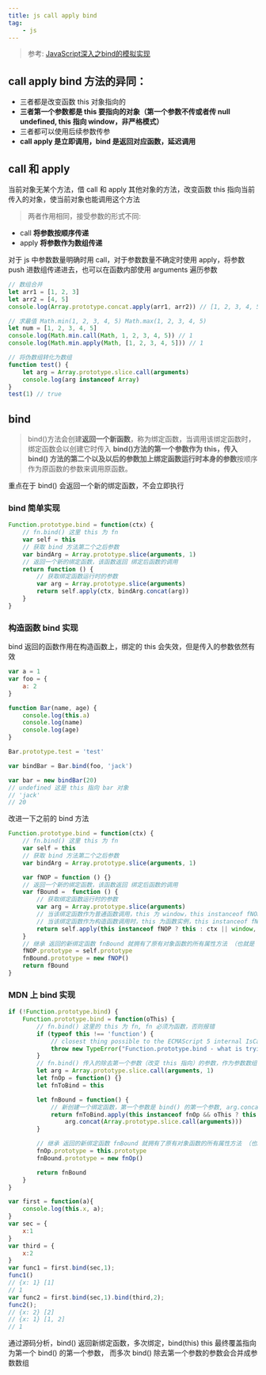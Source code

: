 ```yaml
---
title: js call apply bind
tag: 
	- js
---
```


> 参考: [JavaScript深入之bind的模拟实现](https://github.com/mqyqingfeng/Blog/issues/12)

<!-- markdownlint-disable MD010 -->

## call apply bind 方法的异同：

- 三者都是改变函数 this 对象指向的
- **三者第一个参数都是 this 要指向的对象（第一个参数不传或者传 null undefined, this 指向 window，非严格模式）**
- 三者都可以使用后续参数传参
- **call apply 是立即调用，bind 是返回对应函数，延迟调用**

<!-- more -->

## call 和 apply

当前对象无某个方法，借 call 和 apply 其他对象的方法，改变函数 this 指向当前传入的对象，使当前对象也能调用这个方法

> 两者作用相同，接受参数的形式不同:
- call **将参数按顺序传递**
- apply **将参数作为数组传递**

对于 js 中参数数量明确时用 call，对于参数数量不确定时使用 apply，将参数 push 进数组传递进去，也可以在函数内部使用 arguments 遍历参数

```js
// 数组合并
let arr1 = [1, 2, 3]
let arr2 = [4, 5]
console.log(Array.prototype.concat.apply(arr1, arr2)) // [1, 2, 3, 4, 5]

// 求最值 Math.min(1, 2, 3, 4, 5) Math.max(1, 2, 3, 4, 5)
let num = [1, 2, 3, 4, 5]
console.log(Math.min.call(Math, 1, 2, 3, 4, 5)) // 1
console.log(Math.min.apply(Math, [1, 2, 3, 4, 5])) // 1

// 将伪数组转化为数组
function test() {
    let arg = Array.prototype.slice.call(arguments)
    console.log(arg instanceof Array)
}
test(1) // true
```

## bind

> bind()方法会创建**返回一个新函数**，称为绑定函数，当调用该绑定函数时，绑定函数会以创建它时传入 **bind()方法的第一个参数作为 this，传入 bind() 方法的第二个以及以后的参数加上绑定函数运行时本身的参数**按顺序作为原函数的参数来调用原函数。

重点在于 bind() 会返回一个新的绑定函数，不会立即执行

### bind 简单实现

```js
Function.prototype.bind = function(ctx) {
    // fn.bind() 这里 this 为 fn
    var self = this
    // 获取 bind 方法第二个之后参数
    var bindArg = Array.prototype.slice(arguments, 1)
    // 返回一个新的绑定函数，该函数返回 绑定后函数的调用
    return function () {
        // 获取绑定函数运行时的参数
        var arg = Array.prototype.slice(arguments)
        return self.apply(ctx, bindArg.concat(arg))
    }
}
```

### 构造函数 bind 实现

bind 返回的函数作用在构造函数上，绑定的 this 会失效，但是传入的参数依然有效

```js
var a = 1
var foo = {
    a: 2
}

function Bar(name, age) {
    console.log(this.a)
    console.log(name)
    console.log(age)
}

Bar.prototype.test = 'test'

var bindBar = Bar.bind(foo, 'jack')

var bar = new bindBar(20)
// undefined 这是 this 指向 bar 对象
// 'jack'
// 20
```

改进一下之前的 bind 方法

```js
Function.prototype.bind = function(ctx) {
    // fn.bind() 这里 this 为 fn
    var self = this
    // 获取 bind 方法第二个之后参数
    var bindArg = Array.prototype.slice(arguments, 1)

    var fNOP = function () {}
    // 返回一个新的绑定函数，该函数返回 绑定后函数的调用
    var fBound =  function () {
        // 获取绑定函数运行时的参数
        var arg = Array.prototype.slice(arguments)
        // 当该绑定函数作为普通函数调用，this 为 window，this instanceof fNOP 为 false，应该将 this 指向 ctx（传入的对象）
        // 当该绑定函数作为构造函数调用时，this 为函数实例，this instanceof fNOP 为 true，将 this 指向该函数实例
        return self.apply(this instanceof fNOP ? this : ctx || window, bindArg.concat(arg))
    }
    // 继承 返回的新绑定函数 fnBound 就拥有了原有对象函数的所有属性方法 （也就是 fn.bind() 的 fn）
    fNOP.prototype = self.prototype
    fnBound.prototype = new fNOP()
    return fBound
}
```

### MDN 上 bind 实现

```js
if (!Function.prototype.bind) {
    Function.prototype.bind = function(oThis) {
        // fn.bind() 这里的 this 为 fn, fn 必须为函数，否则报错
        if (typeof this !== 'function') {
            // closest thing possible to the ECMAScript 5 internal IsCallable function
            throw new TypeError("Function.prototype.bind - what is trying to be bound is not callable");
        }
        // fn.bind() 传入的除去第一个参数（改变 this 指向）的参数，作为参数数组
        let arg = Array.prototype.slice.call(arguments, 1)
        let fnOp = function() {}
        let fnToBind = this

        let fnBound = function() {
            // 新创建一个绑定函数，第一个参数是 bind() 的第一个参数, arg.concat(Array.prototype.slice.call(arguments)) 是将 bind() 的第二个参数以及之后的参数和绑定函数运行时本身的参数传入
            return fnToBind.apply(this instanceof fnOp && oThis ? this : oThis || window,
                arg.concat(Array.prototype.slice.call(arguments)))
        }

        // 继承 返回的新绑定函数 fnBound 就拥有了原有对象函数的所有属性方法 （也就是 fn.bind() 的 fn）
        fnOp.prototype = this.prototype
        fnBound.prototype = new fnOp()

        return fnBound
    }
}
```

```js
var first = function(a){
    console.log(this.x, a);
}
var sec = {
    x:1
}
var third = {
    x:2
}
var func1 = first.bind(sec,1);
func1()
// {x: 1} [1]
// 1
var func2 = first.bind(sec,1).bind(third,2);
func2();
// {x: 2} [2]
// {x: 1} [1, 2]
// 1
```

通过源码分析，bind() 返回新绑定函数，多次绑定，bind(this) this 最终覆盖指向为第一个 bind() 的第一个参数， 而多次 bind() 除去第一个参数的参数会合并成参数数组